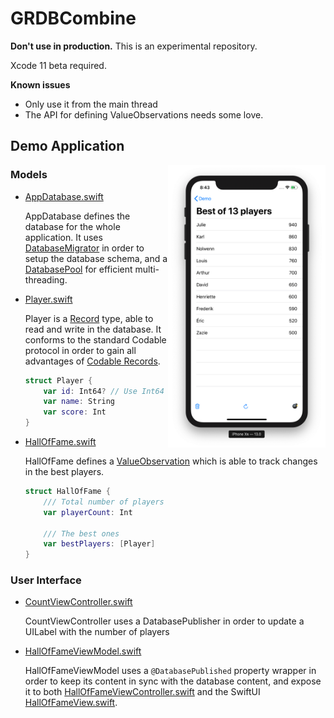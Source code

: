 GRDBCombine
===========

**Don't use in production.** This is an experimental repository.

Xcode 11 beta required.

**Known issues**

- Only use it from the main thread
- The API for defining ValueObservations needs some love.



## Demo Application

<img align="right" src="https://github.com/groue/GRDBCombine/raw/master/Documentation/Demo/Screenshots/Demo1.png" width="50%">


### Models

- [AppDatabase.swift](Documentation/Demo/GRDBCombineDemo/Models/AppDatabase.swift)
    
    AppDatabase defines the database for the whole application. It uses [DatabaseMigrator](https://github.com/groue/GRDB.swift/blob/master/README.md#migrations) in order to setup the database schema, and a [DatabasePool](https://github.com/groue/GRDB.swift/blob/master/README.md#database-pools) for efficient multi-threading.

- [Player.swift](Documentation/Demo/GRDBCombineDemo/Models/Player.swift)
    
    Player is a [Record](https://github.com/groue/GRDB.swift/blob/master/README.md#records) type, able to read and write in the database. It conforms to the standard Codable protocol in order to gain all advantages of [Codable Records](https://github.com/groue/GRDB.swift/blob/master/README.md#codable-records).
    
    ```swift
    struct Player {
        var id: Int64? // Use Int64 for auto-incremented database ids
        var name: String
        var score: Int
    }
    ```


- [HallOfFame.swift](Documentation/Demo/GRDBCombineDemo/Models/HallOfFame.swift)
    
    HallOfFame defines a [ValueObservation](https://github.com/groue/GRDB.swift/blob/master/README.md#valueobservation) which is able to track changes in the best players.
    
    ```swift
    struct HallOfFame {
        /// Total number of players
        var playerCount: Int
        
        /// The best ones
        var bestPlayers: [Player]
    }
    ```

### User Interface

- [CountViewController.swift](Documentation/Demo/GRDBCombineDemo/UI/CountViewController.swift)
    
    CountViewController uses a DatabasePublisher in order to update a UILabel with the number of players

- [HallOfFameViewModel.swift](Documentation/Demo/GRDBCombineDemo/UI/HallOfFameViewModel.swift)
    
    HallOfFameViewModel uses a `@DatabasePublished` property wrapper in order to keep its content in sync with the database content, and expose it to both [HallOfFameViewController.swift](Documentation/Demo/GRDBCombineDemo/UI/HallOfFameViewController.swift) and the SwiftUI [HallOfFameView.swift](Documentation/Demo/GRDBCombineDemo/UI/HallOfFameView.swift).
